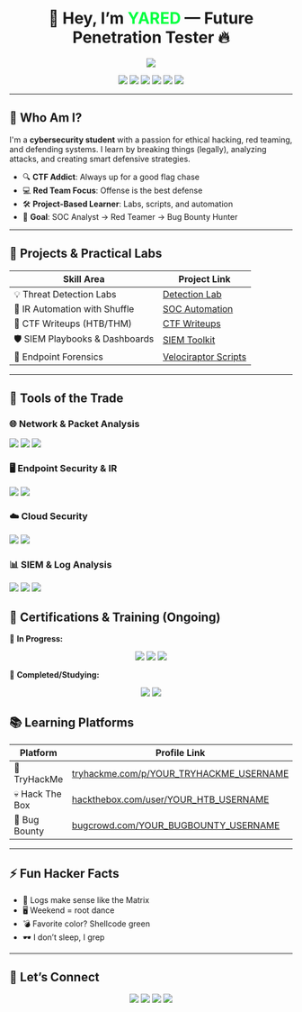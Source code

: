 <h1 align="center">👋 Hey, I’m <span style="color:#00FF41;">YARED</span> — Future Penetration Tester 🔥</h1>

<p align="center">
  <img src="https://readme-typing-svg.herokuapp.com?font=Fira+Code&size=22&duration=3000&pause=500&color=00FF41&center=true&width=500&lines=Cybersecurity+Student;CTF+Player+%7C+Red+Teamer+in+Training;Ethical+Hacker+%7C+SOC+Analyst;Always+learning+%F0%9F%92%AA%F0%9F%9A%80" />
</p>

<p align="center">
  <a href="mailto:your.email@example.com"><img src="https://img.shields.io/badge/-Email-D14836?style=for-the-badge&logo=gmail&logoColor=white" /></a>
  <a href="https://linkedin.com/in/YOUR_LINKEDIN_USERNAME"><img src="https://img.shields.io/badge/-LinkedIn-0072b1?style=for-the-badge&logo=linkedin&logoColor=white" /></a>
  <a href="https://tryhackme.com/p/YOUR_TRYHACKME_USERNAME"><img src="https://img.shields.io/badge/-TryHackMe-EF1A1A?style=for-the-badge&logo=tryhackme&logoColor=white" /></a>
  <a href="https://www.hackthebox.com/user/YOUR_HTB_USERNAME"><img src="https://img.shields.io/badge/-HackTheBox-9FEF00?style=for-the-badge&logo=hackthebox&logoColor=black" /></a>
  <a href="https://bugcrowd.com/YOUR_BUGBOUNTY_USERNAME"><img src="https://img.shields.io/badge/-Bugcrowd-FF6600?style=for-the-badge&logo=bugcrowd&logoColor=white" /></a>
  <a href="https://github.com/YOUR_PROFILE"><img src="https://img.shields.io/badge/-GitHub-181717?style=for-the-badge&logo=github&logoColor=white" /></a>
</p>

---

## 🧠 Who Am I?
I'm a **cybersecurity student** with a passion for ethical hacking, red teaming, and defending systems. I learn by breaking things (legally), analyzing attacks, and creating smart defensive strategies.

- 🔍 **CTF Addict**: Always up for a good flag chase  
- 💻 **Red Team Focus**: Offense is the best defense  
- 🛠️ **Project-Based Learner**: Labs, scripts, and automation  
- 🚀 **Goal**: SOC Analyst → Red Teamer → Bug Bounty Hunter

---

## 🚀 Projects & Practical Labs

| Skill Area                          | Project Link                                                   |
|------------------------------------|----------------------------------------------------------------|
| 💡 Threat Detection Labs           | [Detection Lab](https://github.com/clong/DetectionLab)         |
| 🤖 IR Automation with Shuffle      | [SOC Automation](https://github.com/YOUR_PROFILE/SOC-Automation) |
| 🔐 CTF Writeups (HTB/THM)          | [CTF Writeups](https://github.com/YOUR_PROFILE/CTF-Writeups)   |
| 🛡️ SIEM Playbooks & Dashboards    | [SIEM Toolkit](https://github.com/YOUR_PROFILE/SIEM-Playbooks) |
| 🔬 Endpoint Forensics              | [Velociraptor Scripts](https://github.com/YOUR_PROFILE/IR-Kit) |

---

## 🧰 Tools of the Trade

### 🌐 Network & Packet Analysis
<img src="https://img.shields.io/badge/-Wireshark-1679A7?style=for-the-badge&logo=wireshark&logoColor=white" />
<img src="https://img.shields.io/badge/-Suricata-EF3B2D?style=for-the-badge&logo=suricata&logoColor=white" />
<img src="https://img.shields.io/badge/-Zeek-FF7733?style=for-the-badge&logo=zeek&logoColor=white" />

### 🖥️ Endpoint Security & IR
<img src="https://img.shields.io/badge/-Velociraptor-4B275F?style=for-the-badge&logo=Velociraptor&logoColor=white" />
<img src="https://img.shields.io/badge/-Microsoft_Defender_for_Endpoint-00A4EF?style=for-the-badge&logo=microsoft&logoColor=white" />

### ☁️ Cloud Security
<img src="https://img.shields.io/badge/-AWS-FF9900?style=for-the-badge&logo=amazonaws&logoColor=white" />
<img src="https://img.shields.io/badge/-Google_Cloud-4285F4?style=for-the-badge&logo=googlecloud&logoColor=white" />

### 📊 SIEM & Log Analysis
<img src="https://img.shields.io/badge/-Microsoft_Sentinel-0078D4?style=for-the-badge&logo=microsoft&logoColor=white" />
<img src="https://img.shields.io/badge/-Splunk-000000?style=for-the-badge&logo=splunk&logoColor=white" />
<img src="https://img.shields.io/badge/-Elastic_Search-005571?style=for-the-badge&logo=elastic&logoColor=white" />


## 📜 Certifications & Training (Ongoing)

🎯 **In Progress:**  
<p align="center">
  <img src="https://img.shields.io/badge/-CISSP%20(Training)-003366?style=for-the-badge&logo=ISC2&logoColor=white" />
  <img src="https://img.shields.io/badge/-CDSA%20(Student)-006400?style=for-the-badge&logoColor=white" />
  <img src="https://img.shields.io/badge/-CCD%20(Student)-000080?style=for-the-badge&logoColor=white" />
</p>

📘 **Completed/Studying:**  
<p align="center">
  <img src="https://img.shields.io/badge/-CompTIA%20Network%2B-007ACC?style=for-the-badge&logo=CompTIA&logoColor=white" />
  <img src="https://img.shields.io/badge/-CompTIA%20A%2B-4D4D4D?style=for-the-badge&logo=CompTIA&logoColor=white" />
</p>






## 📚 Learning Platforms

| Platform     | Profile Link |
|--------------|--------------|
| 🏁 TryHackMe  | [tryhackme.com/p/YOUR_TRYHACKME_USERNAME](https://tryhackme.com/p/YOUR_TRYHACKME_USERNAME) |
| 💀 Hack The Box | [hackthebox.com/user/YOUR_HTB_USERNAME](https://www.hackthebox.com/user/YOUR_HTB_USERNAME) |
| 🐞 Bug Bounty | [bugcrowd.com/YOUR_BUGBOUNTY_USERNAME](https://bugcrowd.com/YOUR_BUGBOUNTY_USERNAME) |

---

## ⚡ Fun Hacker Facts

- 🧠 Logs make sense like the Matrix  
- 🖥️ Weekend = root dance  
- 💣 Favorite color? Shellcode green  
- 🕶️ I don’t sleep, I grep

---

## 🤝 Let’s Connect

<p align="center">
  <a href="mailto:your.email@example.com"><img src="https://img.shields.io/badge/-Email-D14836?style=for-the-badge&logo=gmail&logoColor=white" /></a>
  <a href="https://linkedin.com/in/YOUR_LINKEDIN_USERNAME"><img src="https://img.shields.io/badge/-LinkedIn-0072b1?style=for-the-badge&logo=linkedin&logoColor=white" /></a>
  <a href="https://t.me/YOUR_TELEGRAM_USERNAME"><img src="https://img.shields.io/badge/-Telegram-26A5E4?style=for-the-badge&logo=telegram&logoColor=white" /></a>
  <a href="https://twitter.com/YOUR_TWITTER_HANDLE"><img src="https://img.shields.io/badge/-Twitter-1DA1F2?style=for-the-badge&logo=twitter&logoColor=white" /></a>
</p>
